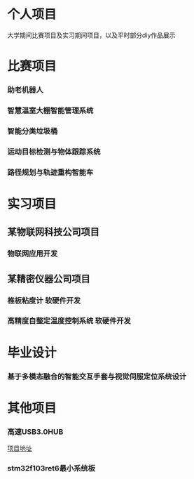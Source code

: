 # 个人项目
大学期间比赛项目及实习期间项目，以及平时部分diy作品展示  
# 比赛项目
### 助老机器人
### 智慧温室大棚智能管理系统
### 智能分类垃圾桶
### 运动目标检测与物体跟踪系统
### 路径规划与轨迹重构智能车
# 实习项目
## 某物联网科技公司项目
### 物联网应用开发

## 某精密仪器公司项目
### 椎板粘度计 软硬件开发
### 高精度自整定温度控制系统 软硬件开发

# 毕业设计
### 基于多模态融合的智能交互手套与视觉伺服定位系统设计

# 其他项目
### 高速USB3.0HUB
[项目地址]()
### stm32f103ret6最小系统板
